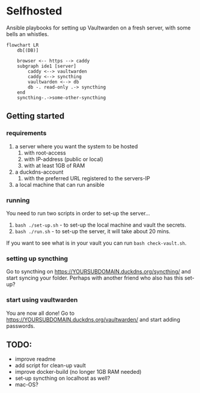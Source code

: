 # Selfhosted

Ansible playbooks for setting up Vaultwarden on a fresh server, with some bells an whistles.

```mermaid
flowchart LR
    db[(DB)]

    browser <-- https --> caddy
    subgraph ide1 [server]
        caddy <--> vaultwarden
        caddy <--> syncthing
        vaultwarden <--> db
        db -. read-only .-> syncthing
    end
    syncthing-.->some-other-syncthing
```


## Getting started
### requirements
1. a server where you want the system to be hosted
    1. with root-access
    1. with IP-address (public or local)
    1. with at least 1GB of RAM
1. a duckdns-account
    1. with the preferred URL registered to the servers-IP
1. a local machine that can run ansible

### running
You need to run two scripts in order to set-up the server...
1. `bash ./set-up.sh` - to set-up the local machine and vault the secrets.
1. `bash ./run.sh` - to set-up the server, it will take about 20 mins.

If you want to see what is in your vault you can run `bash check-vault.sh`.

### setting up syncthing
Go to syncthing on https://YOURSUBDOMAIN.duckdns.org/syncthing/ and start syncing your folder. Perhaps with another friend who also has this set-up?

### start using vaultwarden
You are now all done! Go to https://YOURSUBDOMAIN.duckdns.org/vaultwarden/ and start adding passwords.

## TODO:
- improve readme
- add script for clean-up vault
- improve docker-build (no longer 1GB RAM needed)
- set-up syncthing on localhost as well?
- mac-OS?
